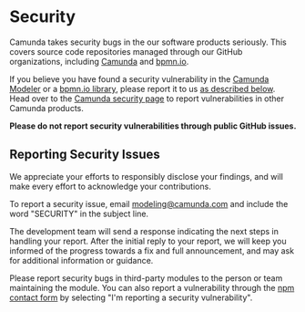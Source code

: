# Security

Camunda takes security bugs in the our software products seriously. This covers source code repositories managed through our GitHub organizations, including [Camunda](https://github.com/camunda) and [bpmn.io](https://github.com/bpmn-io).

If you believe you have found a security vulnerability in the [Camunda Modeler](https://github.com/camunda/camunda-modeler) or a [bpmn.io library](https://github.com/bpmn-io), please report it to us [as described below](#reporting-security-issues). Head over to the [Camunda security page](https://docs.camunda.org/security/report-vulnerability/) to report vulnerabilities in other Camunda products.

__Please do not report security vulnerabilities through public GitHub issues.__

## Reporting Security Issues

We appreciate your efforts to responsibly disclose your findings, and will make every effort to acknowledge your contributions.

To report a security issue, email <modeling@camunda.com> and include the word "SECURITY" in the subject line.

The development team will send a response indicating the next steps in handling your report. After the initial reply to your report, we will keep you informed of the progress towards a fix and full announcement, and may ask for additional information or guidance.

Please report security bugs in third-party modules to the person or team maintaining the module. You can also report a vulnerability through the [npm contact form](https://www.npmjs.com/support) by selecting "I'm reporting a security vulnerability".
